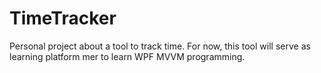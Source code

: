 # TimeTracker

Personal project about a tool to track time. For now, this tool will serve as learning platform mer to learn WPF MVVM programming.